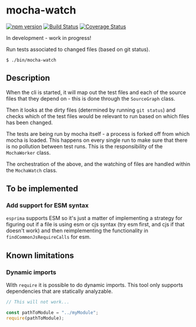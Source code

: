 # mocha-watch

[![npm version](https://badge.fury.io/js/%40gustavnikolaj%2Fmocha-watch.svg)](https://www.npmjs.com/package/@gustavnikolaj/mocha-watch)
[![Build Status](https://travis-ci.com/gustavnikolaj/mocha-watch.svg?branch=master)](https://travis-ci.com/gustavnikolaj/mocha-watch)
[![Coverage Status](https://coveralls.io/repos/github/gustavnikolaj/mocha-watch/badge.svg?branch=master)](https://coveralls.io/github/gustavnikolaj/mocha-watch?branch=master)

In development - work in progress!

Run tests associated to changed files (based on git status).

```
$ ./bin/mocha-watch
```

## Description

When the cli is started, it will map out the test files and each of the source
files that they depend on - this is done through the `SourceGraph` class.

Then it looks at the dirty files (determined by running `git status`) and checks
which of the test files would be relevant to run based on which files has been
changed.

The tests are being run by mocha itself - a process is forked off from which
mocha is loaded. This happens on every single run to make sure that there is no
pollution between test runs. This is the responsibility of the `MochaWorker` class.

The orchestration of the above, and the watching of files are handled within the
`MochaWatch` class.

## To be implemented

### Add support for ESM syntax

`esprima` supports ESM so it's just a matter of implementing a strategy for
figuring out if a file is using esm or cjs syntax (try esm first, and cjs if
that doesn't work) and then reimplementing the functionality in
`findCommonJsRequireCalls` for esm.

## Known limitations

### Dynamic imports

With `require` it is possible to do dynamic imports. This tool only supports
dependencies that are statically analyzable.

```js
// This will not work...

const pathToModule = "../myModule";
require(pathToModule);
```
